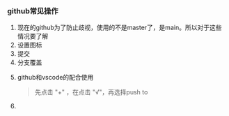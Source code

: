 ### github常见操作

1. 现在的github为了防止歧视，使用的不是master了，是main。所以对于这些情况要了解
2. 设置图标
3. 提交
4. 分支覆盖
    > 
5. github和vscode的配合使用
    > 先点击 "+" ，在点击 "√"，再选择push to
6. 